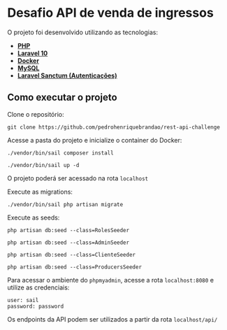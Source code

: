 # Desafio API de venda de ingressos 

O projeto foi desenvolvido utilizando as tecnologias:
- **[PHP](https://www.php.net/)**
- **[Laravel 10](https://laravel.com/)**
- **[Docker](https://www.docker.com/)**
- **[MySQL](https://www.mysql.com/)**
- **[Laravel Sanctum (Autenticações)](https://laravel.com/docs/10.x/sanctum)**

## Como executar o projeto

Clone o repositório: 
```
git clone https://github.com/pedrohenriquebrandao/rest-api-challenge
```

Acesse a pasta do projeto e inicialize o container do Docker: 
```
./vendor/bin/sail composer install
```
```
./vendor/bin/sail up -d
```
O projeto poderá ser acessado na rota `localhost`

Execute as migrations: 
```
./vendor/bin/sail php artisan migrate
```

Execute as seeds: 
```
php artisan db:seed --class=RolesSeeder  
```
```
php artisan db:seed --class=AdminSeeder  
```
```
php artisan db:seed --class=ClienteSeeder  
```
```
php artisan db:seed --class=ProducersSeeder  
```

Para acessar o ambiente do `phpmyadmin`, acesse a rota `localhost:8080` e utilize as credenciais:

```
user: sail
password: password 
```
Os endpoints da API podem ser utilizados a partir da rota `localhost/api/`
